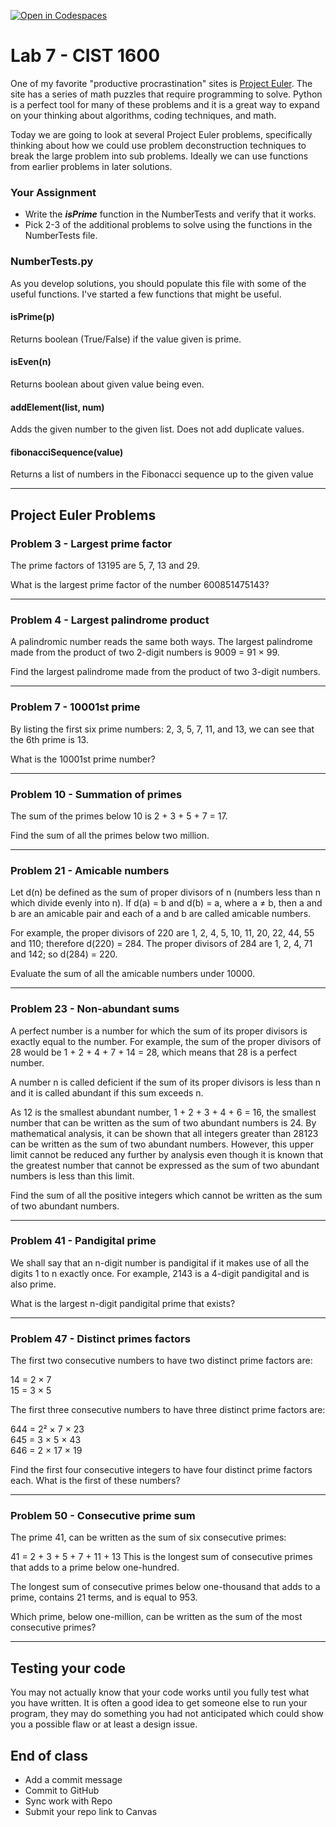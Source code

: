 [![Open in Codespaces](https://classroom.github.com/assets/launch-codespace-2972f46106e565e64193e422d61a12cf1da4916b45550586e14ef0a7c637dd04.svg)](https://classroom.github.com/open-in-codespaces?assignment_repo_id=18540782)
# Lab 7 - CIST 1600

One of my favorite "productive procrastination"  sites is [Project Euler](https://projecteuler.net/archives). The site has a series of math puzzles that require programming to solve. Python is a perfect tool for many of these problems and it is a great way to expand on your thinking about algorithms, coding techniques, and math.

Today we are going to look at several Project Euler problems, specifically thinking about how we could use problem deconstruction techniques to break the large problem into sub problems. Ideally we can use functions from earlier problems in later solutions.

### Your Assignment
- Write the ***isPrime*** function in the NumberTests and verify that it works.
- Pick 2-3 of the additional problems to solve using the functions in the NumberTests file.

### NumberTests.py
As you develop solutions, you should populate this file with some of the useful functions. I've started a few functions that might be useful.

#### isPrime(p)
Returns boolean (True/False) if the value given is prime.

#### isEven(n)
Returns boolean about given value being even.

#### addElement(list, num)
Adds the given number to the given list. Does not add duplicate values.

#### fibonacciSequence(value)
Returns a list of numbers in the Fibonacci sequence up to the given value

---
## Project Euler Problems
### Problem 3 - Largest prime factor
The prime factors of 13195 are 5, 7, 13 and 29.

What is the largest prime factor of the number 600851475143?

---
### Problem 4 - Largest palindrome product
A palindromic number reads the same both ways. The largest palindrome made from the product of two 2-digit numbers is 9009 = 91 × 99.

Find the largest palindrome made from the product of two 3-digit numbers.

---
### Problem 7 - 10001st prime
By listing the first six prime numbers: 2, 3, 5, 7, 11, and 13, we can see that the 6th prime is 13.

What is the 10001st prime number?

---
### Problem 10 - Summation of primes
The sum of the primes below 10 is 2 + 3 + 5 + 7 = 17.

Find the sum of all the primes below two million.

---
### Problem 21 - Amicable numbers
Let d(n) be defined as the sum of proper divisors of n (numbers less than n which divide evenly into n).
If d(a) = b and d(b) = a, where a ≠ b, then a and b are an amicable pair and each of a and b are called amicable numbers.

For example, the proper divisors of 220 are 1, 2, 4, 5, 10, 11, 20, 22, 44, 55 and 110; therefore d(220) = 284. The proper divisors of 284 are 1, 2, 4, 71 and 142; so d(284) = 220.

Evaluate the sum of all the amicable numbers under 10000.

---
### Problem 23 - Non-abundant sums
A perfect number is a number for which the sum of its proper divisors is exactly equal to the number. For example, the sum of the proper divisors of 28 would be 1 + 2 + 4 + 7 + 14 = 28, which means that 28 is a perfect number.

A number n is called deficient if the sum of its proper divisors is less than n and it is called abundant if this sum exceeds n.

As 12 is the smallest abundant number, 1 + 2 + 3 + 4 + 6 = 16, the smallest number that can be written as the sum of two abundant numbers is 24. By mathematical analysis, it can be shown that all integers greater than 28123 can be written as the sum of two abundant numbers. However, this upper limit cannot be reduced any further by analysis even though it is known that the greatest number that cannot be expressed as the sum of two abundant numbers is less than this limit.

Find the sum of all the positive integers which cannot be written as the sum of two abundant numbers.

---
### Problem 41 - Pandigital prime
We shall say that an n-digit number is pandigital if it makes use of all the digits 1 to n exactly once. For example, 2143 is a 4-digit pandigital and is also prime.

What is the largest n-digit pandigital prime that exists?

---
### Problem 47 - Distinct primes factors
The first two consecutive numbers to have two distinct prime factors are:

14 = 2 × 7  
15 = 3 × 5

The first three consecutive numbers to have three distinct prime factors are:

644 = 2² × 7 × 23  
645 = 3 × 5 × 43  
646 = 2 × 17 × 19  

Find the first four consecutive integers to have four distinct prime factors each. What is the first of these numbers?

---
### Problem 50 - Consecutive prime sum
The prime 41, can be written as the sum of six consecutive primes:

41 = 2 + 3 + 5 + 7 + 11 + 13
This is the longest sum of consecutive primes that adds to a prime below one-hundred.

The longest sum of consecutive primes below one-thousand that adds to a prime, contains 21 terms, and is equal to 953.

Which prime, below one-million, can be written as the sum of the most consecutive primes?

---
## Testing your code
You may not actually know that your code works until you fully test what you have written. It is often a good idea to get someone else to run your program, they may do something you had not anticipated which could show you a possible flaw or at least a design issue.

## End of class
- Add a commit message
- Commit to GitHub
- Sync work with Repo
- Submit your repo link to Canvas
